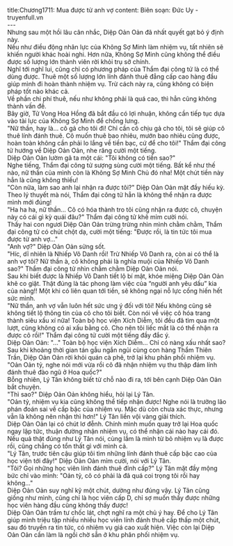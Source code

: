 title:Chương1711: Mua được từ anh vợ
content:
Biên soạn: Đức Uy - truyenfull.vn<br>---<br>Nhưng sau một hồi lâu cân nhắc, Diệp Oản Oản đã nhất quyết gạt bỏ ý định này.<br>Nếu như điều động nhân lực của Không Sợ Minh làm nhiệm vụ, tất nhiên sẽ khiến người khác hoài nghi. Hơn nữa, Không Sợ Minh cũng không thể điều được số lượng lớn thành viên rời khỏi trụ sở chính.<br>Nghĩ tới nghĩ lui, cũng chỉ có phương pháp của Thẩm đại công tử là có thể dùng được. Thuê một số lượng lớn lính đánh thuê đẳng cấp cao hàng đầu giúp mình đi hoàn thành nhiệm vụ. Trừ cách này ra, cũng không có biện pháp tốt nào khác cả.<br>Về phần chi phí thuê, nếu như không phải là quá cao, thì hẳn cũng không thành vấn đề.<br>Bây giờ, Tử Vong Hoa Hồng đã bắt đầu có lợi nhuận, không cần tiếp tục dựa vào tài lực của Không Sợ Minh để chống lưng.<br>"Nữ thần, hay là… cô gả cho tôi đi! Chỉ cần cô chịu gả cho tôi, tôi sẽ giúp cô thuê lính đánh thuê. Cô muốn thuê bao nhiêu, mướn bao nhiêu cũng được, hoàn toàn không cần phải lo lắng về tiền bạc, cứ để cho tôi!" Thẩm đại công tử hướng về Diệp Oản Oản, nhe răng cười một tiếng.<br>Diệp Oản Oản lườm gã ta một cái: "Tôi không có tiền sao?"<br>Nghe tiếng, Thẩm đại công tử sượng sùng cười một tiếng. Bất kể như thế nào, nữ thần của mình còn là Không Sợ Minh Chủ đó nha! Một chút tiền này hẳn là cũng không thiếu!<br>"Còn nữa, làm sao anh lại nhận ra được tôi?" Diệp Oản Oản mặt đầy hiếu kỳ. Theo lý thuyết mà nói, Thẩm đại công tử hẳn là không thể nhận ra được mình mới đúng!<br>"Ha ha ha, nữ thần... Cô có hóa thành tro tôi cũng nhận ra được cô, chuyện này có cái gì kỳ quái đâu?" Thẩm đại công tử khẽ mỉm cười nói.<br>Thấy hai con ngươi Diệp Oản Oản trừng trừng nhìn mình chằm chằm, Thẩm đại công tử có chút chột dạ, cười một tiếng: "Được rồi, là tin tức tôi mua được từ anh vợ..."<br>"Anh vợ?" Diệp Oản Oản sửng sốt.<br>"Híc, dĩ nhiên là Nhiếp Vô Danh rồi! Trừ Nhiếp Vô Danh ra, còn ai có thể là anh vợ tôi? Nữ thần à, cô không phải là nghĩa muội của Nhiếp Vô Danh sao?" Thẩm đại công tử nhìn chằm chằm Diệp Oản Oản nói.<br>Sau khi biết được là Nhiếp Vô Danh tiết lộ bí mật, khóe miệng Diệp Oản Oản khẽ co giật. Thật đúng là tác phong làm việc của “người anh yêu dấu” kia của nàng!! Một khi có liên quan tới tiền, sẽ không ngại nỗ lực cống hiến hết sức mình.<br>"Nữ thần, anh vợ vẫn luôn hết sức ưng ý đối với tôi! Nếu không cũng sẽ không tiết lộ thông tin của cô cho tôi biết. Còn nói về việc cô hóa trang thành siêu xấu xí nữa! Toàn bộ học viện Xích Diễm, tôi đều đã tìm qua một lượt, cũng không có ai xấu bằng cô. Cho nên tôi liếc mắt là có thể nhận ra được cô rồi!" Thẩm đại công tử cười một tiếng đầy đắc ý.<br>Diệp Oản Oản: "..." Toàn bộ học viện Xích Diễm... Chỉ có nàng xấu nhất sao?<br>Sau khi khoảng thời gian tán gẫu ngắn ngủi cùng con hàng Thẩm Thiên Trần, Diệp Oản Oản rời khỏi quán cà phê, trở lại khu phân phối nhiệm vụ.<br>"Oản Oản tỷ, nghe nói mới vừa rồi cô đã nhận nhiệm vụ thu thập đám lính đánh thuê đào ngũ ở Hoa quốc?"<br>Bỗng nhiên, Lý Tân không biết từ chỗ nào đi ra, tới bên cạnh Diệp Oản Oản bắt chuyện.<br>"Thì sao?" Diệp Oản Oản không hiểu, hỏi lại Lý Tân.<br>"Oản tỷ, nhiệm vụ kia cũng không thể tiếp nhận được! Nghe nói là trưởng lão phán đoán sai về cấp bậc của nhiệm vụ. Mặc dù còn chưa xác thực, nhưng vẫn là không nên nhận thì hơn!" Lý Tân liền vội vàng giải thích.<br>Diệp Oản Oản lại có chút lơ đễnh. Chính mình muốn quay trở lại Hoa quốc ngay lập tức, thuận đường nhận nhiệm vụ, có thể nhận cái nào hay cái đó. Nếu quả thật đúng như Lý Tân nói, cùng lắm là mình từ bỏ nhiệm vụ là được rồi, cũng chẳng có tổn thất gì với mình cả.<br>"Lý Tân, trước tiên cậu giúp tôi tìm những lính đánh thuê cấp bậc cao của học viện tới đây!" Diệp Oản Oản mỉm cười, nói với Lý Tân.<br>"Tôi? Gọi những học viên lính đánh thuê đỉnh cấp?" Lý Tân mặt đầy mộng bức chỉ vào mình: "Oản tỷ, cô có phải là đã quá coi trọng tôi rồi hay không..."<br>Diệp Oản Oản suy nghĩ kỹ một chút, dường như đúng vậy. Lý Tân cũng giống như mình, cũng chỉ là học viên cấp D, chỉ sợ muốn thấy được những học viên hàng đầu cũng không thấy được!<br>Diệp Oản Oản trầm tư chốc lát, chợt nghĩ ra một chủ ý hay. Để cho Lý Tân giúp mình triệu tập nhiều nhiều học viên lính đánh thuê cấp thấp một chút, sau đó truyền ra tin tức, có nhiệm vụ giá cao xuất hiện. Việc còn lại Diệp Oản Oản cần làm là ngồi chờ sẵn ở khu phân phối nhiệm vụ.